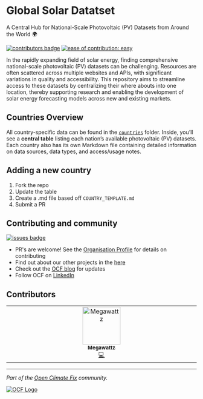 # Global Solar Datatset

A Central Hub for National-Scale Photovoltaic (PV) Datasets from Around the World 🌍

[![contributors badge](https://img.shields.io/github/contributors/openclimatefix/global-solar-dataset?color=FFFFFF)](https://github.com/openclimatefix/global-solar-dataset/graphs/contributors)
[![ease of contribution: easy](https://img.shields.io/badge/ease%20of%20contribution:%20easy-32bd50)](https://github.com/openclimatefix#how-easy-is-it-to-get-involved) 

In the rapidly expanding field of solar energy, finding comprehensive national-scale photovoltaic (PV) datasets can be challenging. Resources are often scattered across multiple websites and APIs, with significant variations in quality and accessibility. This repository aims to streamline access to these datasets by centralizing their where abouts into one location, thereby supporting research and enabling the development of solar energy forecasting models across new and existing markets.

## Countries Overview

All country-specific data can be found in the [`countries`](./countries) folder. Inside, you’ll see a **central table** listing each nation’s available photovoltaic (PV) datasets. Each country also has its own Markdown file containing detailed information on data sources, data types, and access/usage notes.




## Adding a new country

1. Fork the repo 
2. Update the table
3. Create a .md file based off `COUNTRY_TEMPLATE.md`
4. Submit a PR 



## Contributing and community

[![issues badge](https://img.shields.io/github/issues/openclimatefix/global-solar-dataset?color=FFAC5F)](https://github.com/openclimatefix/global-solar-dataset/issues?q=is%3Aissue+is%3Aopen+sort%3Aupdated-desc)

- PR's are welcome! See the [Organisation Profile](https://github.com/openclimatefix) for details on contributing
- Find out about our other projects in the [here](https://github.com/openclimatefix/.github/tree/main/profile)
- Check out the [OCF blog](https://openclimatefix.org/blog) for updates
- Follow OCF on [LinkedIn](https://uk.linkedin.com/company/open-climate-fix)


## Contributors

<!-- ALL-CONTRIBUTORS-LIST:START - Do not remove or modify this section -->
<!-- prettier-ignore-start -->
<!-- markdownlint-disable -->
<table>
  <tbody>
    <tr>
      <td align="center" valign="top" width="14.28%"><a href="https://github.com/zakwatts"><img src="https://avatars.githubusercontent.com/u/47150349?v=4?s=100" width="100px;" alt="Megawattz"/><br /><sub><b>Megawattz</b></sub></a><br /><a href="#code-zakwatts" title="Code">💻</a></td>
    </tr>
  </tbody>
</table>

<!-- markdownlint-restore -->
<!-- prettier-ignore-end -->

<!-- ALL-CONTRIBUTORS-LIST:END -->

---

*Part of the [Open Climate Fix](https://github.com/orgs/openclimatefix/people) community.*

[![OCF Logo](https://cdn.prod.website-files.com/62d92550f6774db58d441cca/6324a2038936ecda71599a8b_OCF_Logo_black_trans.png)](https://openclimatefix.org)
